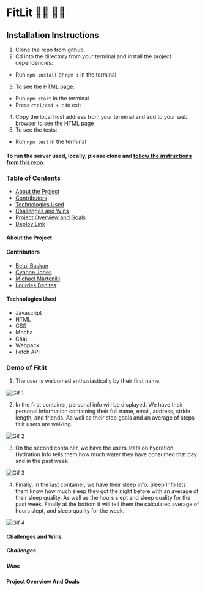 # FitLit 🏃‍♀️ 🏃‍♂️

## Installation Instructions

1. Clone the repo from github.
2. Cd into the directory from your terminal and install the project dependencies:
- Run `npm install` or `npm i` in the terminal
3. To see the HTML page:
- Run `npm start` in the terminal
- Press `ctrl/cmd + c` to exit
4. Copy the local host address from your terminal and add to your web browser to see the HTML page
5. To see the tests:
- Run `npm test` in the terminal

#### To run the server used, locally, please clone and [follow the instructions from this repo](https://frontend.turing.edu/projects/Fitlit-part-one.html).


### Table of Contents
- [About the Project](#about-the-project)
- [Contributors](#contributors)
- [Technologies Used](#technologies-used)
- [Challenges and Wins](#challenges-and-wins)
- [Project Overview and Goals](#project-overview-and-goals)
- [Deploy Link](#deploy-link)

#### About the Project



#### Contributors
 - [Betul Baskan](https://github.com/Baskanbetul)
 - [Cyanne Jones](https://github.com/Cyanne-Jones)
 - [Michael Martenilli](https://github.com/mmartinelli22)
 - [Lourdes Benites](https://github.com/lourdesbnts)

#### Technologies Used
- Javascript
- HTML
- CSS
- Mocha
- Chai
- Webpack
- Fetch API



### Demo of Fitlit

1. The user is welcomed enthusiastically by their first name.

![Gif 1](https://media.giphy.com/media/gF2PvYokHacDxlXIsI/giphy.gif)

2. In the first container, personal info will be displayed. We have their personal information containing their full name, email, address, stride length, and friends. As well as their step goals and an average of steps fitlit users are walking.

![Gif 2]()

3. On the second container, we have the users stats on hydration. Hydration Info tells them how much water they have consumed that day and in the past week.

![Gif 3]()

4. Finally, in the last container, we have their sleep info. Sleep Info lets them know how much sleep they got the night before with an average of their sleep quality. As well as the hours slept and sleep quality for the past week. Finally at the bottom it will tell them the calculated average of hours slept, and sleep quality for the week.

![Gif 4]()

#### Challenges and Wins

##### Challenges


##### Wins


#### Project Overview And Goals

